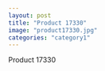 ```yaml
---
layout: post
title: "Product 17330"
image: "product17330.jpg"
categories: "category1"
---
```

Product 17330
